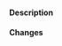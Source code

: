 #### Description
<!-- Describe this pull request. Link any issues that it might resolve. -->

#### Changes
<!-- List the changes to the SDK made by this pull request. -->

